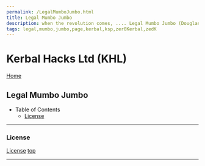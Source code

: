 ```yaml
---
permalink: /LegalMumboJumbo.html
title: Legal Mumbo Jumbo
description: when the revolution comes, .... Legal Mumbo Jumbo (Douglas Adams)
tags: legal,mumbo,jumbo,page,kerbal,ksp,zer0Kerbal,zedK
---
```


<!--
LegalMumboJumbo.md v1.0.5.1
Kerbal Hacks Ltd (KHL)
created: 01 Feb 2022
updated: 15 May 2022
-->

<script src="https://kit.fontawesome.com/0ea5493613.js" crossorigin="anonymous"></script>
<i class="fa-solid fa-file-contract fa-beat-fade fa-3x" style="--fa-beat-fade-opacity: 0.1; --fa-beat-fade-scale: 1.25;color: #6495ED" ></i>

# Kerbal Hacks Ltd (KHL)

[Home](./index.md)

## Legal Mumbo Jumbo

* Table of Contents
  * [License](#License)

---

### License

[License](./LegalMumboJumbo/License.md)
[top](#legal-mumbo-jumbo)

---

<!-- THIS FILE: CC BY-ND 4.0 by zer0Kerbal -->
